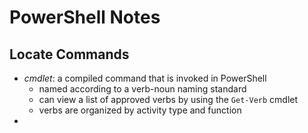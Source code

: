 # PowerShell Notes

## Locate Commands

- *cmdlet*: a compiled command that is invoked in PowerShell
  - named according to a verb-noun naming standard
  - can view a list of approved verbs by using the `Get-Verb` cmdlet
  - verbs are organized by activity type and function
- 
